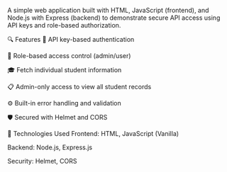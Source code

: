 A simple web application built with HTML, JavaScript (frontend), and Node.js with Express (backend) to demonstrate secure API access using API keys and role-based authorization.

🔍 Features
🔐 API key-based authentication

👤 Role-based access control (admin/user)

🎓 Fetch individual student information

📋 Admin-only access to view all student records

⚙️ Built-in error handling and validation

🛡️ Secured with Helmet and CORS

🧪 Technologies Used
Frontend: HTML, JavaScript (Vanilla)

Backend: Node.js, Express.js

Security: Helmet, CORS
